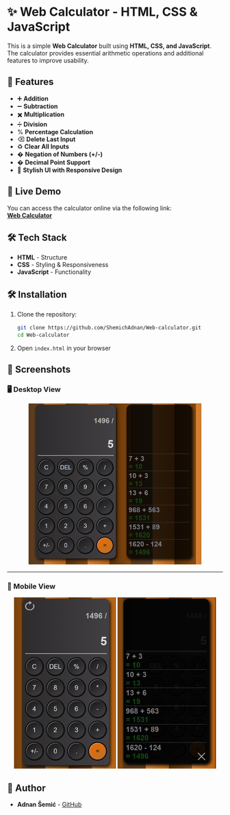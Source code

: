# ✨ Web Calculator - HTML, CSS & JavaScript

This is a simple **Web Calculator** built using **HTML, CSS, and JavaScript**. The calculator provides essential arithmetic operations and additional features to improve usability.

## 🚀 Features
- ➕ **Addition**
- ➖ **Subtraction**
- ✖️ **Multiplication**
- ➗ **Division**
- % **Percentage Calculation**
- ⌫ **Delete Last Input**
- ♻️ **Clear All Inputs**
- �️ **Negation of Numbers (+/-)**
- � **Decimal Point Support**
- 💎 **Stylish UI with Responsive Design**

## 🔗 Live Demo
You can access the calculator online via the following link:  
**[Web Calculator](https://shemichadnan.github.io/Web-calculator/)**

## 🛠️ Tech Stack
- **HTML** - Structure
- **CSS** - Styling & Responsiveness
- **JavaScript** - Functionality

## 🛠 Installation
1. Clone the repository:
   ```bash
   git clone https://github.com/ShemichAdnan/Web-calculator.git
   cd Web-calculator
   ```
2. Open `index.html` in your browser

## 📸 Screenshots

### 🖥️ Desktop View
<p align="center">
  <img src="images/desktopView.png" alt="Desktop View" width="80%">
</p>

---

### 📱 Mobile View
<p align="center">
  <img src="images/mobileView.png" alt="Mobile View" height="400px">
  <img src="images/mobileViewHistory.png" alt="Mobile View History" height="400px">
</p>


## 👤 Author
- **Adnan Šemić** - [GitHub](https://github.com/ShemichAdnan)

